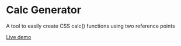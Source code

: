 # Calc Generator

A tool to easily create CSS calc() functions using two reference points

[Live demo](https://calc-generator.netlify.app)